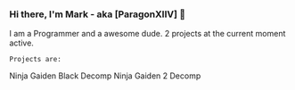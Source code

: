 ### Hi there, I'm Mark - aka [ParagonXIIV] 👋

I am a Programmer and a awesome dude.
2 projects at the current moment active.

    Projects are:
    
Ninja Gaiden Black Decomp
Ninja Gaiden 2 Decomp
